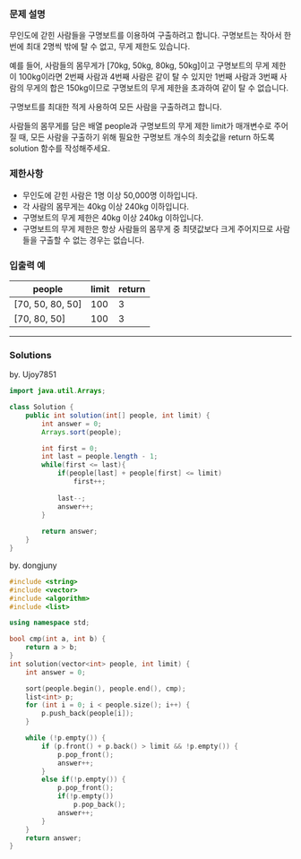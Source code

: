 ### 문제 설명
무인도에 갇힌 사람들을 구명보트를 이용하여 구출하려고 합니다. 구명보트는 작아서 한 번에 최대 2명씩 밖에 탈 수 없고, 무게 제한도 있습니다.

예를 들어, 사람들의 몸무게가 [70kg, 50kg, 80kg, 50kg]이고 구명보트의 무게 제한이 100kg이라면 2번째 사람과 4번째 사람은 같이 탈 수 있지만 1번째 사람과 3번째 사람의 무게의 합은 150kg이므로 구명보트의 무게 제한을 초과하여 같이 탈 수 없습니다.

구명보트를 최대한 적게 사용하여 모든 사람을 구출하려고 합니다.

사람들의 몸무게를 담은 배열 people과 구명보트의 무게 제한 limit가 매개변수로 주어질 때, 모든 사람을 구출하기 위해 필요한 구명보트 개수의 최솟값을 return 하도록 solution 함수를 작성해주세요.

### 제한사항
* 무인도에 갇힌 사람은 1명 이상 50,000명 이하입니다.
* 각 사람의 몸무게는 40kg 이상 240kg 이하입니다.
* 구명보트의 무게 제한은 40kg 이상 240kg 이하입니다.
* 구명보트의 무게 제한은 항상 사람들의 몸무게 중 최댓값보다 크게 주어지므로 사람들을 구출할 수 없는 경우는 없습니다.

### 입출력 예
people | limit | return
-------|-------|-------
[70, 50, 80, 50] | 100 | 3
[70, 80, 50] | 100 | 3

---
### Solutions

by. Ujoy7851
```java
import java.util.Arrays;

class Solution {
    public int solution(int[] people, int limit) {
        int answer = 0;
        Arrays.sort(people);

        int first = 0;
        int last = people.length - 1;
        while(first <= last){
            if(people[last] + people[first] <= limit)
                first++;
            
            last--;
            answer++;
        }
        
        return answer;
    }
}
```
by. dongjuny
```c++
#include <string>
#include <vector>
#include <algorithm>
#include <list>

using namespace std;

bool cmp(int a, int b) {
	return a > b;
}
int solution(vector<int> people, int limit) {	
    int answer = 0;

	sort(people.begin(), people.end(), cmp);
	list<int> p;
	for (int i = 0; i < people.size(); i++) {
		p.push_back(people[i]);
	}

	while (!p.empty()) {
		if (p.front() + p.back() > limit && !p.empty()) {
			p.pop_front();
			answer++;
		}
		else if(!p.empty()) {
			p.pop_front();
			if(!p.empty())
				p.pop_back();
			answer++;
		}
	}
    return answer;
}
```
